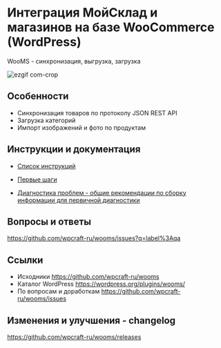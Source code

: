 # Интеграция МойСклад и магазинов на базе WooCommerce (WordPress)

WooMS - синхронизация, выгрузка, загрузка

![ezgif com-crop](https://user-images.githubusercontent.com/1852897/83941610-70d42980-a7f5-11ea-9172-65e032e47026.gif)


## Особенности

* Синхронизация товаров по протоколу JSON REST API
* Загрузка категорий
* Импорт изображений и фото по продуктам


## Инструкции и документация

- [Список инструкций](https://github.com/wpcraft-ru/wooms/wiki)

- [Первые шаги](https://github.com/wpcraft-ru/wooms/wiki/GettingStarted)

- [Диагностика проблем - общие рекомендации по сборку информации для первичной диагностики](https://github.com/wpcraft-ru/wooms/wiki/Diagnostics)


## Вопросы и ответы

https://github.com/wpcraft-ru/wooms/issues?q=label%3Aqa


## Ссылки

- Исходники https://github.com/wpcraft-ru/wooms
- Каталог WordPress https://wordpress.org/plugins/wooms/
- По вопросам и доработкам https://github.com/wpcraft-ru/wooms/issues


## Изменения и улучшения - changelog

https://github.com/wpcraft-ru/wooms/releases
